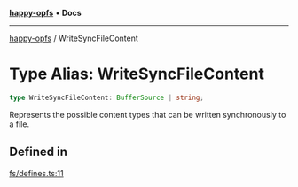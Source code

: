 [**happy-opfs**](../README.md) • **Docs**

***

[happy-opfs](../README.md) / WriteSyncFileContent

# Type Alias: WriteSyncFileContent

```ts
type WriteSyncFileContent: BufferSource | string;
```

Represents the possible content types that can be written synchronously to a file.

## Defined in

[fs/defines.ts:11](https://github.com/JiangJie/happy-opfs/blob/a4847fb43bf2d37df760679e172324cb91fbf2ca/src/fs/defines.ts#L11)

